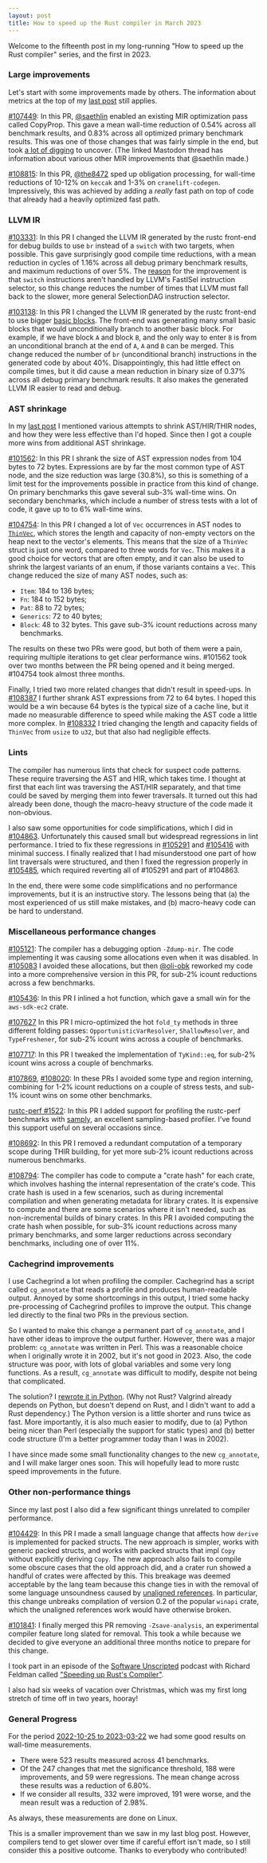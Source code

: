 ```yaml
---
layout: post
title: How to speed up the Rust compiler in March 2023
---
```


Welcome to the fifteenth post in my long-running "How to speed up the Rust
compiler" series, and the first in 2023.

### Large improvements

Let's start with some improvements made by others. The information about
metrics at the top of my [last
post](https://nnethercote.github.io/2022/10/27/how-to-speed-up-the-rust-compiler-in-october-2022.html)
still applies.

[#107449](https://github.com/rust-lang/rust/pull/107449): In this PR,
[@saethlin](https://github.com/saethlin) enabled an existing MIR optimization
pass called CopyProp. This gave a mean wall-time reduction of 0.54% across all
benchmark results, and 0.83% across all optimized primary benchmark results.
This was one of those changes that was fairly simple in the end, but took [a lot
of digging](https://mas.to/@saethlin@hachyderm.io/109659915521734155) to
uncover. (The linked Mastodon thread has information about various other MIR
improvements that @saethlin made.)

[#108815](https://github.com/rust-lang/rust/pull/108815/): In this PR,
[@the8472](https://github.com/the8472) sped up obligation processing, for
wall-time reductions of 10-12% on `keccak` and 1-3% on `cranelift-codegen`.
Impressively, this was achieved by adding a *really* fast path on top of code
that already had a heavily optimized fast path.

### LLVM IR

[#103331](https://github.com/rust-lang/rust/pull/103331): In this PR I changed
the LLVM IR generated by the rustc front-end for debug builds to use
`br` instead of a `switch` with two targets, when possible. This gave
surprisingly good compile time reductions, with a mean reduction in cycles of
1.16% across all debug primary benchmark results, and maximum reductions of
over 5%. The
[reason](https://github.com/rust-lang/rust/pull/103331#issuecomment-1286703556)
for the improvement is that `switch` instructions aren't handled by LLVM's
FastISel instruction selector, so this change reduces the number of times that
LLVM must fall back to the slower, more general SelectionDAG instruction
selector.

[#103138](https://github.com/rust-lang/rust/pull/103138): In this PR I changed
the LLVM IR generated by the rustc front-end to use bigger [basic
blocks](https://en.wikipedia.org/wiki/Basic_block). The front-end was
generating many small basic blocks that would unconditionally branch to another
basic block. For example, if we have block `A` and block `B`, and the only way
to enter `B` is from an unconditional branch at the end of `A`, `A` and `B` can
be merged. This change reduced the number of `br` (unconditional branch)
instructions in the generated code by about 40%. Disappointingly, this had
little effect on compile times, but it did cause a mean reduction in binary
size of 0.37% across all debug primary benchmark results. It also makes the
generated LLVM IR easier to read and debug.

### AST shrinkage

In my
[last post](https://nnethercote.github.io/2022/10/27/how-to-speed-up-the-rust-compiler-in-october-2022.html)
I mentioned various attempts to shrink AST/HIR/THIR nodes, and how they were
less effective than I'd hoped. Since then I got a couple more wins from
additional AST shrinkage.

[#101562](https://github.com/rust-lang/rust/pull/101562): In this PR I shrank
the size of AST expression nodes from 104 bytes to 72 bytes. Expressions are by
far the most common type of AST node, and the size reduction was large (30.8%),
so this is something of a limit test for the improvements possible in practice
from this kind of change. On primary benchmarks this gave several sub-3%
wall-time wins. On secondary benchmarks, which include a number of stress tests
with a lot of code, it gave up to to 6% wall-time wins.

[#104754](https://github.com/rust-lang/rust/pull/104754): In this PR I changed
a lot of `Vec` occurrences in AST nodes to
[`ThinVec`](https://crates.io/crates/thin-vec), which stores the length and
capacity of non-empty vectors on the heap next to the vector's elements. This
means that the size of a `ThinVec` struct is just one word, compared to three
words for `Vec`. This makes it a good choice for vectors that are often empty,
and it can also be used to shrink the largest variants of an enum, if those
variants contains a `Vec`. This change reduced the size of many AST nodes, such
as:
- `Item`: 184 to 136 bytes;
- `Fn`: 184 to 152 bytes;
- `Pat`: 88 to 72 bytes;
- `Generics`: 72 to 40 bytes;
- `Block`: 48 to 32 bytes.
This gave sub-3% icount reductions across many benchmarks.

The results on these two PRs were good, but both of them were a pain, requiring
multiple iterations to get clear performance wins. #101562 took over two months
between the PR being opened and it being merged. #104754 took almost three
months.

Finally, I tried two more related changes that didn't result in speed-ups. In
[#108387](https://github.com/rust-lang/rust/pull/108387) I further shrank AST
expressions from 72 to 64 bytes. I hoped this would be a win because 64 bytes
is the typical size of a cache line, but it made no measurable difference to
speed while making the AST code a little more complex. In
[#108332](https://github.com/rust-lang/rust/pull/108332) I tried changing the
length and capacity fields of `ThinVec` from `usize` to `u32`, but that also
had negligible effects.

### Lints

The compiler has numerous lints that check for suspect code patterns. These
require traversing the AST and HIR, which takes time. I thought at first that
each lint was traversing the AST/HIR separately, and that time could be saved
by merging them into fewer traversals. It turned out this had already been
done, though the macro-heavy structure of the code made it non-obvious.

I also saw some opportunities for code simplifications, which I did in
[#104863](https://github.com/rust-lang/rust/pull/104863). Unfortunately this
caused small but widespread regressions in lint performance. I tried to fix
these regressions in [#105291](https://github.com/rust-lang/rust/pull/105291)
and [#105416](https://github.com/rust-lang/rust/pull/105416) with minimal
success. I finally realized that I had misunderstood one part of how lint
traversals were structured, and then I fixed the regression properly in
[#105485](https://github.com/rust-lang/rust/pull/105485), which required
reverting all of #105291 and part of #104863.

In the end, there were some code simplifications and no performance
improvements, but it is an instructive story. The lessons being that (a) the
most experienced of us still make mistakes, and (b) macro-heavy code can be
hard to understand.

### Miscellaneous performance changes

[#105121](https://github.com/rust-lang/rust/pull/105121): The compiler has a
debugging option `-Zdump-mir`. The code implementing it was causing some
allocations even when it was disabled. In
[#105083](https://github.com/rust-lang/rust/pull/105083) I avoided these
allocations, but then [@oli-obk](https://github.com/oli-obk) reworked my code
into a more comprehensive version in this PR, for sub-2% icount reductions
across a few benchmarks.

[#105436](https://github.com/rust-lang/rust/pull/105436): In this PR I inlined
a hot function, which gave a small win for the `aws-sdk-ec2` crate.

[#107627](https://github.com/rust-lang/rust/pull/107627) In this PR I
micro-optimized the hot `fold_ty` methods in three different folding passes:
`OpportunisticVarResolver`, `ShallowResolver`, and `TypeFreshener`, for sub-2%
icount wins across a couple of benchmarks.

[#107717](https://github.com/rust-lang/rust/pull/107717): In this PR I tweaked
the implementation of `TyKind::eq`, for sub-2% icount wins across a
couple of benchmarks.

[#107869](https://github.com/rust-lang/rust/pull/107869),
[#108020](https://github.com/rust-lang/rust/pull/108020): In these PRs I
avoided some type and region interning, combining for 1-2% icount reductions on
a couple of stress tests, and sub-1% icount wins on some other benchmarks.

[rustc-perf #1522](https://github.com/rust-lang/rustc-perf/pull/1522): In this
PR I added support for profiling the rustc-perf benchmarks with
[samply](https://github.com/mstange/samply), an excellent sampling-based
profiler. I've found this support useful on several occasions since.

[#108692](https://github.com/rust-lang/rust/pull/108692): In this PR I removed
a redundant computation of a temporary scope during THIR building, for yet more
sub-2% icount reductions across numerous benchmarks.

[#108794](https://github.com/rust-lang/rust/pull/108794): The compiler has code
to compute a "crate hash" for each crate, which involves hashing the internal
representation of the crate's code. This crate hash is used in a few scenarios,
such as during incremental compilation and when generating metadata for library
crates. It is expensive to compute and there are some scenarios where it isn't
needed, such as non-incremental builds of binary crates. In this PR I avoided
computing the crate hash when possible, for sub-3% icount reductions across
many primary benchmarks, and some larger reductions across secondary
benchmarks, including one of over 11%.

### Cachegrind improvements

I use Cachegrind a lot when profiling the compiler. Cachegrind has a script
called `cg_annotate` that reads a profile and produces human-readable output.
Annoyed by some shortcomings in this output, I tried some hacky pre-processing
of Cachegrind profiles to improve the output. This change led directly to the
final two PRs in the previous section.

So I wanted to make this change a permanent part of `cg_annotate`, and I have
other ideas to improve the output further. However, there was a major problem:
`cg_annotate` was written in Perl. This was a reasonable choice when I
originally wrote it in 2002, but it's not good in 2023. Also, the code
structure was poor, with lots of global variables and some very long functions.
As a result, `cg_annotate` was difficult to modify, despite not being that
complicated.

The solution? I [rewrote it in Python](https://bugs.kde.org/show_bug.cgi?id=467472). (Why
not Rust? Valgrind already depends on Python, but doesn't depend on Rust, and I
didn't want to add a Rust dependency.) The Python version is a little shorter
and runs twice as fast. More importantly, it is also much easier to modify, due
to (a) Python being nicer than Perl (especially the support for static types)
and (b) better code structure (I'm a better programmer today than I was in
2002).

I have since made some small functionality changes to the new `cg_annotate`,
and I will make larger ones soon. This will hopefully lead to more rustc speed
improvements in the future.

### Other non-performance things

Since my last post I also did a few significant things unrelated to compiler
performance.

[#104429](https://github.com/rust-lang/rust/pull/104429): In this PR I made a
small language change that affects how `derive` is implemented for packed
structs. The new approach is simpler, works with generic packed structs, and
works with packed structs that impl `Copy` without explicitly deriving `Copy`.
The new approach also fails to compile some obscure cases that the old approach
did, and a crater run showed a handful of crates were affected by this. This
breakage was deemed acceptable by the lang team because this change ties in
with the removal of some language unsoundness caused by [unaligned
references](https://github.com/rust-lang/rust/pull/82525). In particular, this
change unbreaks compilation of version 0.2 of the popular `winapi` crate, which
the unaligned references work would have otherwise broken. 

[#101841](https://github.com/rust-lang/rust/pull/101841): I finally merged this
PR removing `-Zsave-analysis`, an experimental compiler feature long slated for
removal. This took a while because we decided to give everyone an additional
three months notice to prepare for this change.

I took part in an episode of the [Software
Unscripted](https://twitter.com/sw_unscripted) podcast with Richard Feldman
called ["Speeding up Rust's
Compiler"](https://twitter.com/sw_unscripted/status/1639003032812650502).

I also had six weeks of vacation over Christmas, which was my first long
stretch of time off in two years, hooray!

### General Progress

For the period
[2022-10-25 to 2023-03-22](https://perf.rust-lang.org/compare.html?stat=wall-time&start=bed4ad65bf7a1cef39e3d66b3670189581b3b073&end=dadbc672cd31440987083fa20e202910f8a2f2d7)
we had some good results on wall-time measurements.
- There were 523 results measured across 41 benchmarks.
- Of the 247 changes that met the significance threshold, 188 were
  improvements, and 59 were regressions. The mean change across these results
  was a reduction of 6.80%.
- If we consider all results, 332 were improved, 191 were worse, and the mean
  result was a reduction of 2.98%.

As always, these measurements are done on Linux.

This is a smaller improvement than we saw in my last blog post. However,
compilers tend to get slower over time if careful effort isn't made, so I still
consider this a positive outcome. Thanks to everybody who contributed!
